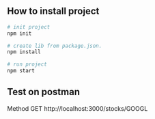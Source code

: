 ## How to install project
``` bash
# init project
npm init
```
``` bash
# create lib from package.json.
npm install
```
``` bash
# run project
npm start
```
## Test on postman
Method GET http://localhost:3000/stocks/GOOGL
